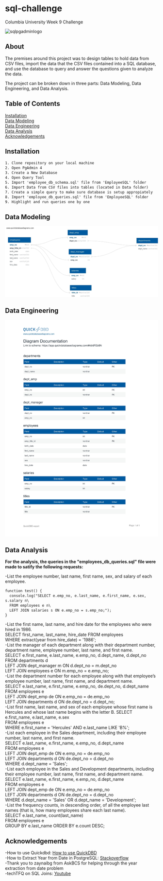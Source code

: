 # sql-challenge
Columbia University Week 9 Challenge

![sqlpgadminlogo](https://i.redd.it/9l7b4wp2vjab1.png)


## About 
The premises around this project was to design tables to hold data from CSV files, import the data that the CSV files contained into a SQL database, and use the database to query and answer the questions given to analyze the data.

The project can be broken down in three parts: Data Modeling, Data Engineering, and Data Analysis. 

## Table of Contents
[Installation](#installation)  
[Data Modeling](#data-modeling)  
[Data Engineering](#data-engineering)  
[Data Analysis](#data-analysis)  
[Acknowledgements](#acknowledgements)  



## Installation 
    1. Clone repository on your local machine
    2. Open PgAdmin 4
    3. Create a New Database
    4. Open Query Tool
    5. Import 'employee_db_schema.sql' file from 'EmployeeSQL' folder
    6. Import Data from CSV files into tables (located in Data folder)
    7. Create a simple query to make sure database is setup appropiately
    8. Import 'employee_db_queries.sql' file from 'EmployeeSQL' folder
    9. Highlight and run queries one by one


## Data Modeling

![Data Map](EmployeeSQL/data/QuickDBD-export-4.jpg)


## Data Engineering

![Data Types](EmployeeSQL/data/QuickDBD-export-3.jpg)

## Data Analysis
**For the analysis, the queries in the "employees_db_queries.sql" file were made to satify the following requests:**  

-List the employee number, last name, first name, sex, and salary of each employee.  
```       
function test() {
  console.log("SELECT e.emp_no, e.last_name, e.first_name, e.sex, s.salary n\
  FROM employees e n\
  LEFT JOIN salaries s ON e.emp_no = s.emp_no;");
}
```
-List the first name, last name, and hire date for the employees who were hired in 1986.  
    SELECT first_name, last_name, hire_date FROM employees  
    WHERE extract(year from hire_date) = '1986';  
-List the manager of each department along with their department number, department name, employee number, last name, and first name.  
    SELECT e.first_name, e.last_name, e.emp_no, d.dept_name, d.dept_no   
    FROM departments d  
    LEFT JOIN dept_manager m ON d.dept_no = m.dept_no  
    LEFT JOIN employees e ON m.emp_no = e.emp_no;  
-List the department number for each employee along with that employee’s employee number, last name, first name, and department name.  
    SELECT e.last_name, e.first_name, e.emp_no, de.dept_no, d.dept_name  
    FROM employees e    
    LEFT JOIN dept_emp de ON e.emp_no = de.emp_no  
    LEFT JOIN departments d ON de.dept_no = d.dept_no;  
-List first name, last name, and sex of each employee whose first name is Hercules and whose last name begins with the letter B.
    SELECT e.first_name, e.last_name, e.sex  
    FROM employees e  
    WHERE e.first_name = 'Hercules' AND e.last_name LIKE 'B%';  
-List each employee in the Sales department, including their employee number, last name, and first name.  
    SELECT e.last_name, e.first_name, e.emp_no, d.dept_name  
    FROM employees e  
    LEFT JOIN dept_emp de ON e.emp_no = de.emp_no  
    LEFT JOIN departments d ON de.dept_no = d.dept_no  
    WHERE d.dept_name = 'Sales';  
-List each employee in the Sales and Development departments, including their employee number, last name, first name, and department name.  
    SELECT e.last_name, e.first_name, e.emp_no, d.dept_name  
    FROM employees e  
    LEFT JOIN dept_emp de ON e.emp_no = de.emp_no  
    LEFT JOIN departments d ON de.dept_no = d.dept_no  
    WHERE d.dept_name = 'Sales' OR d.dept_name = 'Development';  
-List the frequency counts, in descending order, of all the employee last names (that is, how many employees share each last name).  
    SELECT e.last_name, count(last_name)  
    FROM employees e  
    GROUP BY e.last_name ORDER BY e.count DESC;  
    
## Acknowledgements

-How to use Quickdbd: [How to use QuickDBD](https://www.youtube.com/watch?v=dR5lPbGLY84)\
-How to Extract Year from Date in PostgreSQL: [Stackoverflow](https://stackoverflow.com/questions/36203613/how-to-extract-year-from-date-in-postgresql)\
-Thank you to zaynaibg from AskBCS for helping through the year extraction from date problem\
-techTFQ on SQL Joins: [Youtube](https://www.youtube.com/watch?v=0OQJDd3QqQM)
